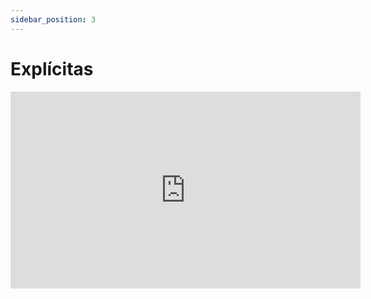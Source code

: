 ```yaml
---
sidebar_position: 3
---
```


# Explícitas

<div class="video-container">
<iframe width="560" height="315" src="https://dartpad.dev/?id=b522b75df13f5b58a2f17eb53c20570b" title="DartPad animação explícita" frameborder="0" allow="accelerometer; autoplay; clipboard-write; encrypted-media; gyroscope; picture-in-picture" allowfullscreen></iframe>
</div>